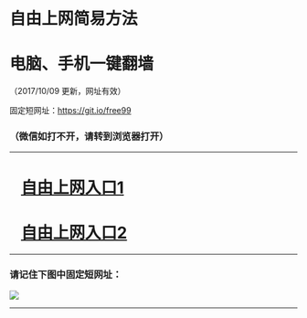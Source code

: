 ﻿# 自由上网简易方法

# 电脑、手机一键翻墙

（2017/10/09 更新，网址有效）

固定短网址：https://git.io/free99

### （微信如打不开，请转到浏览器打开）


***





# &nbsp;&nbsp; <a href="http://ft1052118905.fwq-tz-1001.info/fwqtz01.html?t=100900120797 " target="_blank">自由上网入口1</a>
# &nbsp;&nbsp; <a href="http://ft576419090.fwq-tz-1002.info/fwqtz02.html?t=100900122942 " target="_blank">自由上网入口2</a>
***

### 请记住下图中固定短网址：

<img src="https://s3-us-west-2.amazonaws.com/fwq-1001/yjfq-20170905okok.png" /> 


***

